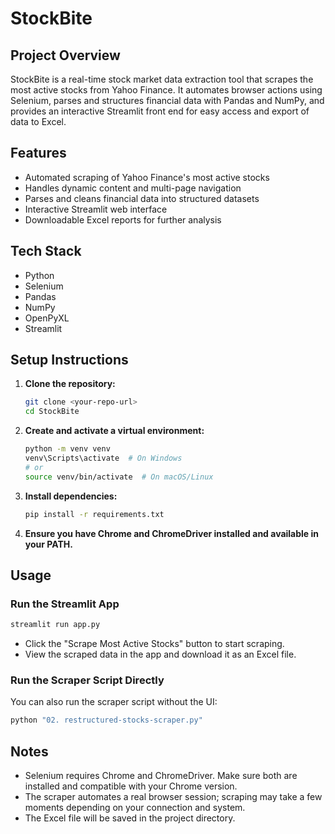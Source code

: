 # StockBite

## Project Overview
StockBite is a real-time stock market data extraction tool that scrapes the most active stocks from Yahoo Finance. It automates browser actions using Selenium, parses and structures financial data with Pandas and NumPy, and provides an interactive Streamlit front end for easy access and export of data to Excel.

## Features
- Automated scraping of Yahoo Finance's most active stocks
- Handles dynamic content and multi-page navigation
- Parses and cleans financial data into structured datasets
- Interactive Streamlit web interface
- Downloadable Excel reports for further analysis

## Tech Stack
- Python
- Selenium
- Pandas
- NumPy
- OpenPyXL
- Streamlit

## Setup Instructions
1. **Clone the repository:**
   ```bash
   git clone <your-repo-url>
   cd StockBite
   ```
2. **Create and activate a virtual environment:**
   ```bash
   python -m venv venv
   venv\Scripts\activate  # On Windows
   # or
   source venv/bin/activate  # On macOS/Linux
   ```
3. **Install dependencies:**
   ```bash
   pip install -r requirements.txt
   ```
4. **Ensure you have Chrome and ChromeDriver installed and available in your PATH.**

## Usage
### Run the Streamlit App
```bash
streamlit run app.py
```
- Click the "Scrape Most Active Stocks" button to start scraping.
- View the scraped data in the app and download it as an Excel file.

### Run the Scraper Script Directly
You can also run the scraper script without the UI:
```bash
python "02. restructured-stocks-scraper.py"
```

## Notes
- Selenium requires Chrome and ChromeDriver. Make sure both are installed and compatible with your Chrome version.
- The scraper automates a real browser session; scraping may take a few moments depending on your connection and system.
- The Excel file will be saved in the project directory.
